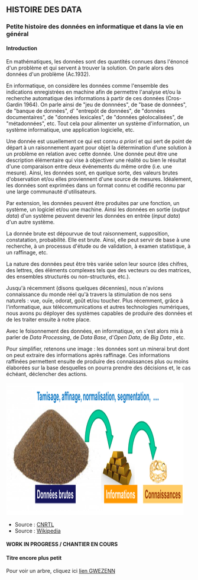 ## HISTOIRE DES DATA
### Petite histoire des données en informatique et dans la vie en général

#### Introduction
En mathématiques, les données sont des quantités connues dans l'énoncé d'un problème et qui servent à trouver la solution. 
On parle alors des données d'un problème (Ac.1932).

En informatique, on considère les données comme l'ensemble des indications enregistrées en machine afin de permettre l'analyse et/ou la recherche automatique des informations à partir de ces données (Cros-Gardin 1964). 
On parle ainsi de "jeu de donnnées", de "base de données", de "banque de données", d' "entrepôt de données", de "données documentaires", de "données lexicales", de "données géolocalisées", de "métadonnées", etc.
Tout cela pour alimenter un système d'information, un système informatique, une application logicielle, etc.

Une donnée est usuellement ce qui est connu _a priori_ et qui sert de point de départ à un raisonnement ayant pour objet la détermination d'une solution à un problème en relation avec cette donnée. 
Une donnée peut être une description élémentaire qui vise à objectiver une réalité ou bien le résultat d'une comparaison entre deux événements du même ordre (i.e. une mesure).
Ainsi, les données sont, en quelque sorte, des valeurs brutes d'observation et/ou elles proviennent d'une source de mesures.
Idéalement, les données sont exprimées dans un format connu et codifié reconnu par une large communauté d'utilisateurs.

Par extension, les données peuvent être produites par une fonction, un système, un logiciel et/ou une machine. Ainsi les données en sortie (_output data_) d'un système peuvent devenir les données en entrée (_input data_) d'un autre système.

La donnée brute est dépourvue de tout raisonnement, supposition, constatation, probabilité. Elle est brute. Ainsi, elle peut servir de base à une recherche, à un processus d'étude ou de validation, à examen statistique, à un raffinage, etc.

La nature des données peut être très variée selon leur source (des chifres, des lettres, des éléments complexes tels que des vecteurs ou des matrices, des ensembles structurés ou non-structurés, etc.).

Jusqu'à récemment (disons quelques décennies), nous n'avions connaissance du monde réel qu'à travers la stimulation de nos sens naturels : vue, ouïe, odorat, goût et/ou toucher. Plus récemment, grâce à l'informatique, aux télécommunications et autres technologies numériques, nous avons pu déployer des systèmes capables de produire des données et de les traiter ensuite à notre place.

Avec le foisonnement des données, en informatique, on s'est alors mis à parler de _Data Processing_, de _Data Base_, d'_Open Data_, de _Big Data_ , etc. 

Pour simplifier, retenons une image : les données sont un minerai brut dont on peut extraire des informations après raffinage. Ces informations raffinées permettent ensuite de produire des connaissances plus ou moins élaborées sur la base desquelles on pourra prendre des décisions et, le cas échéant, déclencher des actions.

![Raffinage des données](../illustrim/data-process-fine-tuning.png)


- Source : [CNRTL](https://www.cnrtl.fr/definition/donn%C3%A9e)
- Source : [Wikipedia](https://fr.wikipedia.org/wiki/Donn%C3%A9e)




#### WORK IN PROGRESS / CHANTIER EN COURS
#### Titre encore plus petit

Pour voir un arbre, cliquez ici [lien GWEZENN](https://fr.wikipedia.org/wiki/Arbre)

